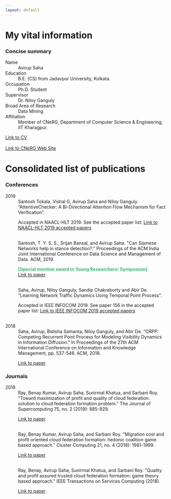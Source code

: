 ```yaml
---
layout: default
---
```


# [](#header-1)My vital information

### Concise summary

<dl>
<dt>Name</dt>
<dd>Avirup Saha</dd>
<dt>Education</dt>
<dd>B.E. (CS) from Jadavpur University, Kolkata.</dd>
<dt>Occupation</dt>
<dd>Ph.D. Student</dd>
<dt>Supervisor</dt>
<dd>Dr. Niloy Ganguly</dd>
<dt>Broad Area of Research</dt>
<dd>Data Mining</dd>
<dt>Affiliation</dt>
<dd>Member of CNeRG, Department of Computer Science & Engineering, IIT Kharagpur.</dd>
</dl>

[Link to CV](https://drive.google.com/open?id=1ZlQOWpZ9A8QS_j_1QO23P-GViyuV8lKe)
<br/><br/>
[Link to CNeRG Web Site](http://www.cnergres.iitkgp.ac.in/)



# Consolidated list of publications

### Conferences

<dl>
  <dt> 2019 </dt>
  <dd> Santosh Tokala, Vishal G, Avirup Saha and Niloy Ganguly. “AttentiveChecker: A Bi-Directional Attention Flow Mechanism for Fact Verification”. 
    <p> Accepted in NAACL-HLT 2019. See the accepted paper list: <a href='https://naacl2019.org/program/accepted/'>Link to NAACL-HLT 2019 accepted papers</a> </p></dd>
  
  <br/>
  <dd> Santosh, T. Y. S. S., Srijan Bansal, and Avirup Saha. "Can Siamese Networks help in stance detection?." Proceedings of the ACM India Joint International Conference on Data Science and Management of Data. ACM, 2019. <p style="color:MediumSeaGreen;"> <strong>[Special mention award in Young Researchers’ Symposium]</strong>  
  <br/><a href='https://dl.acm.org/citation.cfm?id=3297047'>Link to paper</a> </p></dd>
  
  <br/>
  <dd> Saha, Avirup, Niloy Ganguly, Sandip Chakraborty and Abir De. "Learning Network Traffic Dynamics Using Temporal Point Process". 
  <p> Accepted in IEEE INFOCOM 2019. See paper 156 in the accepted paper list: <a href='https://infocom2019.ieee-infocom.org/accepted-paper-list-main-conference'>Link to IEEE INFOCOM 2019 accepted papers</a> </p></dd>
  
  <br/>
  <dt> 2018 </dt>
  <dd> Saha, Avirup, Bidisha Samanta, Niloy Ganguly, and Abir De. "CRPP: Competing Recurrent Point Process for Modeling Visibility Dynamics in Information Diffusion." In Proceedings of the 27th ACM International Conference on Information and Knowledge Management, pp. 537-546. ACM, 2018. <p><a href='https://dl.acm.org/citation.cfm?id=3271726'>Link to paper</a> </p></dd>
</dl>
  
### Journals

<dl>
  <dt> 2018 </dt>
  <dd> Ray, Benay Kumar, Avirup Saha, Sunirmal Khatua, and Sarbani Roy. "Toward maximization of profit and quality of cloud federation: solution to cloud federation formation problem." The Journal of Supercomputing 75, no. 2 (2019): 885-929. <p><a href='https://link.springer.com/article/10.1007/s11227-018-2620-2'>Link to paper</a> </p></dd>
  <br/>
  <dd> Ray, Benay Kumar, Avirup Saha, and Sarbani Roy. "Migration cost and profit oriented cloud federation formation: hedonic coalition game based approach." Cluster Computing 21, no. 4 (2018): 1981-1999. <p><a href='https://link.springer.com/article/10.1007/s10586-018-2837-0'>Link to paper</a> </p></dd>
  <br/>
  <dd> Ray, Benay, Avirup Saha, Sunirmal Khatua, and Sarbani Roy. "Quality and profit assured trusted cloud federation formation: game theory based approach." IEEE Transactions on Services Computing (2018). <p><a href='https://ieeexplore.ieee.org/document/8356142'>Link to paper</a> </p></dd>
</dl>




